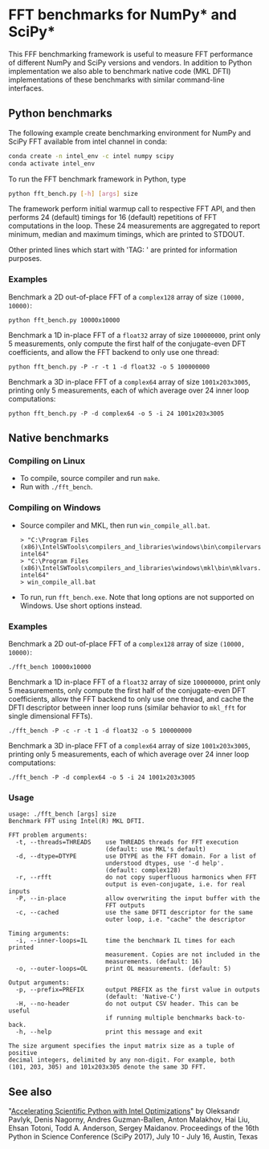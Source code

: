 # FFT benchmarks for NumPy\* and SciPy\*

This FFF benchmarking framework is useful to measure FFT performance of different NumPy and SciPy versions and vendors. 
In addition to Python implementation we also able to benchmark native code (MKL DFTI) implementations of these benchmarks with similar command-line
interfaces.

## Python benchmarks

The following example create benchmarking environment for NumPy and SciPy FFT available from intel channel in conda:

```bash
conda create -n intel_env -c intel numpy scipy
conda activate intel_env
```

To run the FFT benchmark framework in Python, type

```bash
python fft_bench.py [-h] [args] size
```

The framework perform initial warmup call to respective FFT API, and then performs 24 (default) timings
for 16 (default) repetitions of FFT computations in the loop. These 24
measurements are aggregated to report minimum, median and maximum timings,
which are printed to STDOUT.

Other printed lines which start with 'TAG: ' are printed for information purposes.

### Examples

Benchmark a 2D out-of-place FFT of a `complex128` array of size `(10000,
10000)`:
```
python fft_bench.py 10000x10000
```

Benchmark a 1D in-place FFT of a `float32` array of size `100000000`, print
only 5 measurements, only compute the first half of the conjugate-even
DFT coefficients, and allow the FFT backend to only use one thread:
```
python fft_bench.py -P -r -t 1 -d float32 -o 5 100000000
```

Benchmark a 3D in-place FFT of a `complex64` array of size `1001x203x3005`,
printing only 5 measurements, each of which average over 24 inner loop
computations:
```
python fft_bench.py -P -d complex64 -o 5 -i 24 1001x203x3005
```

## Native benchmarks

### Compiling on Linux
- To compile, source compiler and run `make`.
- Run with `./fft_bench`.

### Compiling on Windows
- Source compiler and MKL, then run `win_compile_all.bat`.
  ```
  > "C:\Program Files (x86)\IntelSWTools\compilers_and_libraries\windows\bin\compilervars.bat intel64"
  > "C:\Program Files (x86)\IntelSWTools\compilers_and_libraries\windows\mkl\bin\mklvars.bat intel64"
  > win_compile_all.bat
  ```
- To run, run `fft_bench.exe`. Note that long options are not supported on
  Windows. Use short options instead.

### Examples

Benchmark a 2D out-of-place FFT of a `complex128` array of size `(10000,
10000)`:
```
./fft_bench 10000x10000
```

Benchmark a 1D in-place FFT of a `float32` array of size `100000000`, print
only 5 measurements, only compute the first half of the conjugate-even
DFT coefficients, allow the FFT backend to only use one thread, and cache
the DFTI descriptor between inner loop runs (similar behavior to `mkl_fft` for
single dimensional FFTs).
```
./fft_bench -P -c -r -t 1 -d float32 -o 5 100000000
```

Benchmark a 3D in-place FFT of a `complex64` array of size `1001x203x3005`,
printing only 5 measurements, each of which average over 24 inner loop
computations:
```
./fft_bench -P -d complex64 -o 5 -i 24 1001x203x3005
```

### Usage

```
usage: ./fft_bench [args] size
Benchmark FFT using Intel(R) MKL DFTI.

FFT problem arguments:
  -t, --threads=THREADS    use THREADS threads for FFT execution
                           (default: use MKL's default)
  -d, --dtype=DTYPE        use DTYPE as the FFT domain. For a list of
                           understood dtypes, use '-d help'.
                           (default: complex128)
  -r, --rfft               do not copy superfluous harmonics when FFT
                           output is even-conjugate, i.e. for real inputs
  -P, --in-place           allow overwriting the input buffer with the
                           FFT outputs
  -c, --cached             use the same DFTI descriptor for the same
                           outer loop, i.e. "cache" the descriptor

Timing arguments:
  -i, --inner-loops=IL     time the benchmark IL times for each printed
                           measurement. Copies are not included in the
                           measurements. (default: 16)
  -o, --outer-loops=OL     print OL measurements. (default: 5)

Output arguments:
  -p, --prefix=PREFIX      output PREFIX as the first value in outputs
                           (default: 'Native-C')
  -H, --no-header          do not output CSV header. This can be useful
                           if running multiple benchmarks back-to-back.
  -h, --help               print this message and exit

The size argument specifies the input matrix size as a tuple of positive
decimal integers, delimited by any non-digit. For example, both
(101, 203, 305) and 101x203x305 denote the same 3D FFT.
```

## See also
"[Accelerating Scientific Python with Intel
Optimizations](http://conference.scipy.org/proceedings/scipy2017/pdfs/oleksandr_pavlyk.pdf)"
by Oleksandr Pavlyk, Denis Nagorny, Andres Guzman-Ballen, Anton Malakhov, Hai
Liu, Ehsan Totoni, Todd A. Anderson, Sergey Maidanov. Proceedings of the 16th
Python in Science Conference (SciPy 2017), July 10 - July 16, Austin, Texas
